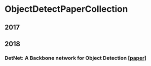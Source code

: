 # ObjectDetectPaperCollection

## 2017
## 2018
### DetNet: A Backbone network for Object Detection [[paper]](https://arxiv.org/abs/1804.06215)
